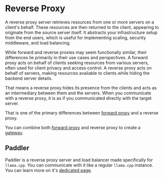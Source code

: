 # Reverse Proxy

A reverse proxy server retrieves resources from one or more servers on a client's behalf. These resources are then returned to the client, appearing to originate from the source server itself. It abstracts your infrastructure setup from the end users, which is useful for implementing scaling, security middleware, and load balancing.

While forward and reverse proxies may seem functionally similar, their differences lie primarily in their use cases and perspectives. A forward proxy acts on behalf of clients seeking resources from various servers, often used for client privacy and access control. A reverse proxy acts on behalf of servers, making resources available to clients while hiding the backend server details.

That means a reverse proxy hides its presence from the clients and acts as an intermediary between them and the servers. When you communicate with a reverse proxy, it is as if you communicated directly with the target server. 

That is one of the primary differences between [forward proxy](/general-concepts/load-balancing/forward-proxy) and a reverse proxy.

You can combine both [forward proxy](/general-concepts/load-balancing/forward-proxy) and reverse proxy to create a [gateway](/general-concepts/load-balancing/gateway).

## Paddler

Paddler is a reverse proxy server and load balancer made specifically for `llama.cpp`. You can communicate with it like a regular `llama.cpp` instance. You can learn more on it's [dedicated page](/deployments/paddler).
